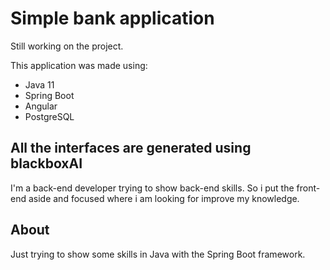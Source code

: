 # Simple bank application

Still working on the project.


This application was made using:
* Java 11
* Spring Boot
* Angular
* PostgreSQL

## All the interfaces are generated using blackboxAI
 I'm a back-end developer trying to show back-end skills. So i put the front-end aside and focused where i am looking for improve my knowledge.

## About
Just trying to show some skills in Java with the Spring Boot framework.

